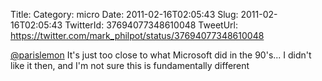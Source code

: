 Title: 
Category: micro
Date: 2011-02-16T02:05:43
Slug: 2011-02-16T02:05:43
TwitterId: 37694077348610048
TweetUrl: https://twitter.com/mark_philpot/status/37694077348610048

[@parislemon](https://twitter.com/parislemon) It's just too close to what Microsoft did in the 90's... I didn't like it then, and I'm not sure this is fundamentally different